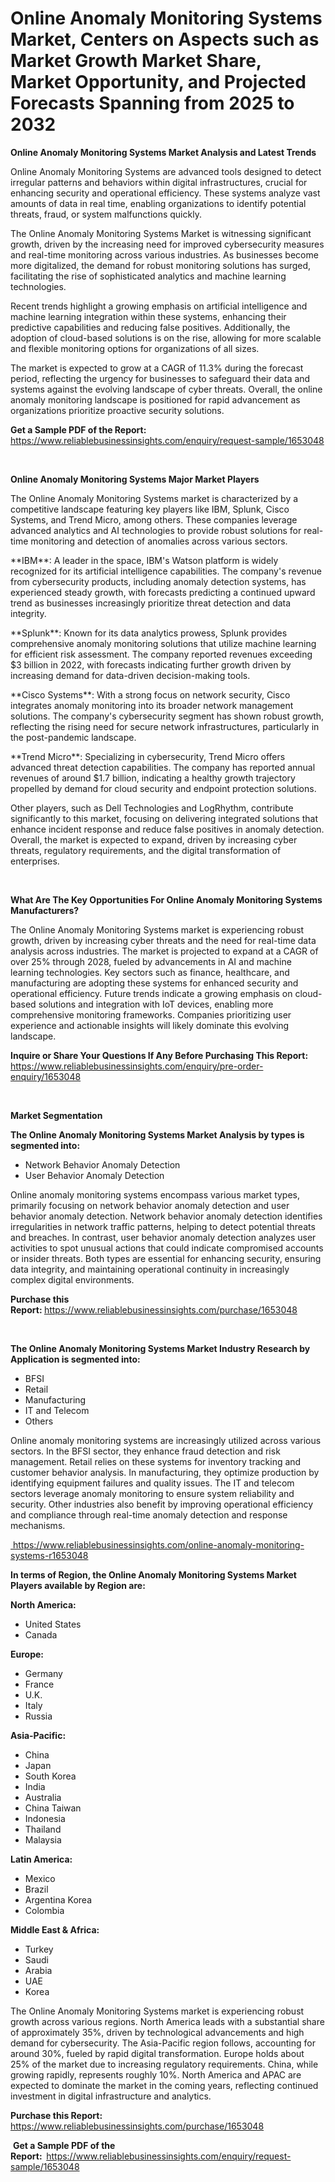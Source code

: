 <p><h1>Online Anomaly Monitoring Systems Market, Centers on Aspects such as Market Growth Market Share, Market Opportunity, and Projected Forecasts Spanning from 2025 to 2032</h1></p><p><strong>Online Anomaly Monitoring Systems Market Analysis and Latest Trends</strong></p>
<p><p>Online Anomaly Monitoring Systems are advanced tools designed to detect irregular patterns and behaviors within digital infrastructures, crucial for enhancing security and operational efficiency. These systems analyze vast amounts of data in real time, enabling organizations to identify potential threats, fraud, or system malfunctions quickly. </p><p>The Online Anomaly Monitoring Systems Market is witnessing significant growth, driven by the increasing need for improved cybersecurity measures and real-time monitoring across various industries. As businesses become more digitalized, the demand for robust monitoring solutions has surged, facilitating the rise of sophisticated analytics and machine learning technologies.</p><p>Recent trends highlight a growing emphasis on artificial intelligence and machine learning integration within these systems, enhancing their predictive capabilities and reducing false positives. Additionally, the adoption of cloud-based solutions is on the rise, allowing for more scalable and flexible monitoring options for organizations of all sizes. </p><p>The market is expected to grow at a CAGR of 11.3% during the forecast period, reflecting the urgency for businesses to safeguard their data and systems against the evolving landscape of cyber threats. Overall, the online anomaly monitoring landscape is positioned for rapid advancement as organizations prioritize proactive security solutions.</p></p>
<p><strong>Get a Sample PDF of the Report:&nbsp;</strong> <a href="https://www.reliablebusinessinsights.com/enquiry/request-sample/1653048?utm_campaign=2319&utm_medium=2&utm_source=Github&utm_content=ia&utm_term=18042025&utm_id=online-anomaly-monitoring-systems">https://www.reliablebusinessinsights.com/enquiry/request-sample/1653048</a></p>
<p>&nbsp;</p>
<p><strong>Online Anomaly Monitoring Systems Major Market Players</strong></p>
<p><p>The Online Anomaly Monitoring Systems market is characterized by a competitive landscape featuring key players like IBM, Splunk, Cisco Systems, and Trend Micro, among others. These companies leverage advanced analytics and AI technologies to provide robust solutions for real-time monitoring and detection of anomalies across various sectors.</p><p>**IBM**: A leader in the space, IBM's Watson platform is widely recognized for its artificial intelligence capabilities. The company's revenue from cybersecurity products, including anomaly detection systems, has experienced steady growth, with forecasts predicting a continued upward trend as businesses increasingly prioritize threat detection and data integrity.</p><p>**Splunk**: Known for its data analytics prowess, Splunk provides comprehensive anomaly monitoring solutions that utilize machine learning for efficient risk assessment. The company reported revenues exceeding $3 billion in 2022, with forecasts indicating further growth driven by increasing demand for data-driven decision-making tools.</p><p>**Cisco Systems**: With a strong focus on network security, Cisco integrates anomaly monitoring into its broader network management solutions. The company's cybersecurity segment has shown robust growth, reflecting the rising need for secure network infrastructures, particularly in the post-pandemic landscape.</p><p>**Trend Micro**: Specializing in cybersecurity, Trend Micro offers advanced threat detection capabilities. The company has reported annual revenues of around $1.7 billion, indicating a healthy growth trajectory propelled by demand for cloud security and endpoint protection solutions.</p><p>Other players, such as Dell Technologies and LogRhythm, contribute significantly to this market, focusing on delivering integrated solutions that enhance incident response and reduce false positives in anomaly detection. Overall, the market is expected to expand, driven by increasing cyber threats, regulatory requirements, and the digital transformation of enterprises.</p></p>
<p>&nbsp;</p>
<p><strong>What Are The Key Opportunities For Online Anomaly Monitoring Systems Manufacturers?</strong></p>
<p><p>The Online Anomaly Monitoring Systems market is experiencing robust growth, driven by increasing cyber threats and the need for real-time data analysis across industries. The market is projected to expand at a CAGR of over 25% through 2028, fueled by advancements in AI and machine learning technologies. Key sectors such as finance, healthcare, and manufacturing are adopting these systems for enhanced security and operational efficiency. Future trends indicate a growing emphasis on cloud-based solutions and integration with IoT devices, enabling more comprehensive monitoring frameworks. Companies prioritizing user experience and actionable insights will likely dominate this evolving landscape.</p></p>
<p><strong>Inquire or Share Your Questions If Any Before Purchasing This Report:</strong> <a href="https://www.reliablebusinessinsights.com/enquiry/pre-order-enquiry/1653048?utm_campaign=2319&utm_medium=2&utm_source=Github&utm_content=ia&utm_term=18042025&utm_id=online-anomaly-monitoring-systems">https://www.reliablebusinessinsights.com/enquiry/pre-order-enquiry/1653048</a></p>
<p>&nbsp;</p>
<p><strong>Market Segmentation</strong></p>
<p><strong>The Online Anomaly Monitoring Systems Market Analysis by types is segmented into:</strong></p>
<p><ul><li>Network Behavior Anomaly Detection</li><li>User Behavior Anomaly Detection</li></ul></p>
<p><p>Online anomaly monitoring systems encompass various market types, primarily focusing on network behavior anomaly detection and user behavior anomaly detection. Network behavior anomaly detection identifies irregularities in network traffic patterns, helping to detect potential threats and breaches. In contrast, user behavior anomaly detection analyzes user activities to spot unusual actions that could indicate compromised accounts or insider threats. Both types are essential for enhancing security, ensuring data integrity, and maintaining operational continuity in increasingly complex digital environments.</p></p>
<p><strong>Purchase this Report:&nbsp;</strong><a href="https://www.reliablebusinessinsights.com/purchase/1653048?utm_campaign=2319&utm_medium=2&utm_source=Github&utm_content=ia&utm_term=18042025&utm_id=online-anomaly-monitoring-systems">https://www.reliablebusinessinsights.com/purchase/1653048</a></p>
<p>&nbsp;</p>
<p><strong>The Online Anomaly Monitoring Systems Market Industry Research by Application is segmented into:</strong></p>
<p><ul><li>BFSI</li><li>Retail</li><li>Manufacturing</li><li>IT and Telecom</li><li>Others</li></ul></p>
<p><p>Online anomaly monitoring systems are increasingly utilized across various sectors. In the BFSI sector, they enhance fraud detection and risk management. Retail relies on these systems for inventory tracking and customer behavior analysis. In manufacturing, they optimize production by identifying equipment failures and quality issues. The IT and telecom sectors leverage anomaly monitoring to ensure system reliability and security. Other industries also benefit by improving operational efficiency and compliance through real-time anomaly detection and response mechanisms.</p></p>
<p><a href="https://www.reliablebusinessinsights.com/online-anomaly-monitoring-systems-r1653048?utm_campaign=2319&utm_medium=2&utm_source=Github&utm_content=ia&utm_term=18042025&utm_id=online-anomaly-monitoring-systems">&nbsp;https://www.reliablebusinessinsights.com/online-anomaly-monitoring-systems-r1653048</a></p>
<p><strong>In terms of Region, the Online Anomaly Monitoring Systems Market Players available by Region are:</strong></p>
<p>
    <p> <strong> North America: </strong>
        <ul>
            <li>United States</li>
            <li>Canada</li>
        </ul>
        </p> 
    <p> <strong> Europe: </strong>
        <ul>
            <li>Germany</li>
            <li>France</li>
            <li>U.K.</li>
            <li>Italy</li>
            <li>Russia</li>
        </ul>
        </p> 
    <p> <strong> Asia-Pacific: </strong>
        <ul>
            <li>China</li>
            <li>Japan</li>
            <li>South Korea</li>
            <li>India</li>
            <li>Australia</li>
            <li>China Taiwan</li>
            <li>Indonesia</li>
            <li>Thailand</li>
            <li>Malaysia</li>
        </ul>
        </p> 
    <p> <strong> Latin America: </strong>
        <ul>
            <li>Mexico</li>
            <li>Brazil</li>
            <li>Argentina Korea</li>
            <li>Colombia</li>
        </ul>
        </p> 
    <p> <strong> Middle East & Africa: </strong>
        <ul>
            <li>Turkey</li>
            <li>Saudi</li>
            <li>Arabia</li>
            <li>UAE</li>
            <li>Korea</li>
        </ul>
    </p>
    </p>
<p><p>The Online Anomaly Monitoring Systems market is experiencing robust growth across various regions. North America leads with a substantial share of approximately 35%, driven by technological advancements and high demand for cybersecurity. The Asia-Pacific region follows, accounting for around 30%, fueled by rapid digital transformation. Europe holds about 25% of the market due to increasing regulatory requirements. China, while growing rapidly, represents roughly 10%. North America and APAC are expected to dominate the market in the coming years, reflecting continued investment in digital infrastructure and analytics.</p></p>
<p><strong>Purchase this Report: </strong><a href="https://www.reliablebusinessinsights.com/purchase/1653048?utm_campaign=2319&utm_medium=2&utm_source=Github&utm_content=ia&utm_term=18042025&utm_id=online-anomaly-monitoring-systems">https://www.reliablebusinessinsights.com/purchase/1653048</a></p>
<p>&nbsp;<strong>Get a Sample PDF of the Report:&nbsp;&nbsp;</strong><a href="https://www.reliablebusinessinsights.com/enquiry/request-sample/1653048?utm_campaign=2319&utm_medium=2&utm_source=Github&utm_content=ia&utm_term=18042025&utm_id=online-anomaly-monitoring-systems">https://www.reliablebusinessinsights.com/enquiry/request-sample/1653048</a></p>
<p><strong></strong></p>
<p><p></p><p></p><p></p></p>